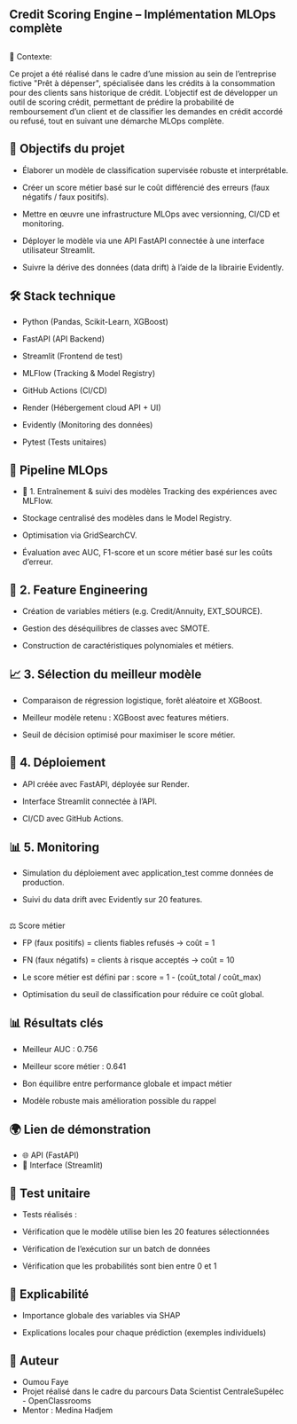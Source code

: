 ## Credit Scoring Engine – Implémentation MLOps complète

##
📌 Contexte:

Ce projet a été réalisé dans le cadre d’une mission au sein de l’entreprise fictive "Prêt à dépenser", spécialisée dans les crédits à la consommation pour des clients sans historique de crédit.
L’objectif est de développer un outil de scoring crédit, permettant de prédire la probabilité de remboursement d’un client et de classifier les demandes en crédit accordé ou refusé, tout en suivant une démarche MLOps complète.

## 🎯 Objectifs du projet
- Élaborer un modèle de classification supervisée robuste et interprétable.

- Créer un score métier basé sur le coût différencié des erreurs (faux négatifs / faux positifs).

- Mettre en œuvre une infrastructure MLOps avec versionning, CI/CD et monitoring.

- Déployer le modèle via une API FastAPI connectée à une interface utilisateur Streamlit.

- Suivre la dérive des données (data drift) à l’aide de la librairie Evidently.

## 🛠️ Stack technique
- Python (Pandas, Scikit-Learn, XGBoost)

- FastAPI (API Backend)

- Streamlit (Frontend de test)

- MLFlow (Tracking & Model Registry)

- GitHub Actions (CI/CD)

- Render (Hébergement cloud API + UI)

- Evidently (Monitoring des données)

- Pytest (Tests unitaires)

## 🔁 Pipeline MLOps

- 🔬 1. Entraînement & suivi des modèles
Tracking des expériences avec MLFlow.

- Stockage centralisé des modèles dans le Model Registry.

- Optimisation via GridSearchCV.

- Évaluation avec AUC, F1-score et un score métier basé sur les coûts d’erreur.

## 🧠 2. Feature Engineering
- Création de variables métiers (e.g. Credit/Annuity, EXT_SOURCE).

- Gestion des déséquilibres de classes avec SMOTE.

- Construction de caractéristiques polynomiales et métiers.

## 📈 3. Sélection du meilleur modèle
- Comparaison de régression logistique, forêt aléatoire et XGBoost.

- Meilleur modèle retenu : XGBoost avec features métiers.

- Seuil de décision optimisé pour maximiser le score métier.

## 🚀 4. Déploiement
- API créée avec FastAPI, déployée sur Render.

- Interface Streamlit connectée à l’API.

- CI/CD avec GitHub Actions.

## 📊 5. Monitoring
- Simulation du déploiement avec application_test comme données de production.

- Suivi du data drift avec Evidently sur 20 features.

##
⚖️ Score métier
- FP (faux positifs) = clients fiables refusés → coût = 1

- FN (faux négatifs) = clients à risque acceptés → coût = 10

- Le score métier est défini par :
score = 1 - (coût_total / coût_max)

- Optimisation du seuil de classification pour réduire ce coût global.

## 📊 Résultats clés
- Meilleur AUC : 0.756

- Meilleur score métier : 0.641

- Bon équilibre entre performance globale et impact métier

- Modèle robuste mais amélioration possible du rappel


## 🌍 Lien de démonstration
- 🌐 API (FastAPI) 
- 🎯 Interface (Streamlit)

## 🧪 Test unitaire
- Tests réalisés :

- Vérification que le modèle utilise bien les 20 features sélectionnées

- Vérification de l’exécution sur un batch de données

- Vérification que les probabilités sont bien entre 0 et 1

## 🧠 Explicabilité
- Importance globale des variables via SHAP

- Explications locales pour chaque prédiction (exemples individuels)

## 📢 Auteur
- Oumou Faye
- Projet réalisé dans le cadre du parcours Data Scientist CentraleSupélec - OpenClassrooms
- Mentor : Medina Hadjem
